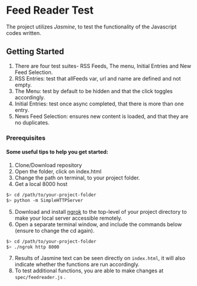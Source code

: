 # Feed Reader Test

The project utilizes *Jasmine*, to test the functionality of the Javascript codes written.

## Getting Started

1. There are four test suites- RSS Feeds, The menu, Initial Entries and New Feed Selection.
2. RSS Entries: test that allFeeds var, url and name are defined and  not empty.
3. The Menu: test by default to be hidden and that the click toggles accordingly.
4. Initial Entries: test once async completed, that there is more than one entry.
5. News Feed Selection: ensures new content is loaded, and that they are no duplicates.



### Prerequisites

#### Some useful tips to help you get started:

1. Clone/Download repository
2. Open the folder, click on index.html
3. Change the path on terminal, to your project folder.
4. Get a local 8000 host

  ```bash
  $> cd /path/to/your-project-folder
  $> python -m SimpleHTTPServer
  ```

5. Download and install [ngrok](https://ngrok.com/) to the top-level of your project directory to make your local server accessible remotely.
6. Open a separate terminal window, and include the commands below (ensure to change the cd again).

  ``` bash
  $> cd /path/to/your-project-folder
  $> ./ngrok http 8000
  ```
7. Results of Jasmine text can be seen directly on `index.html`, it will also indicate whether the functions are run accordingly.
8. To test additional functions, you are able to make changes at `spec/feedreader.js` .

